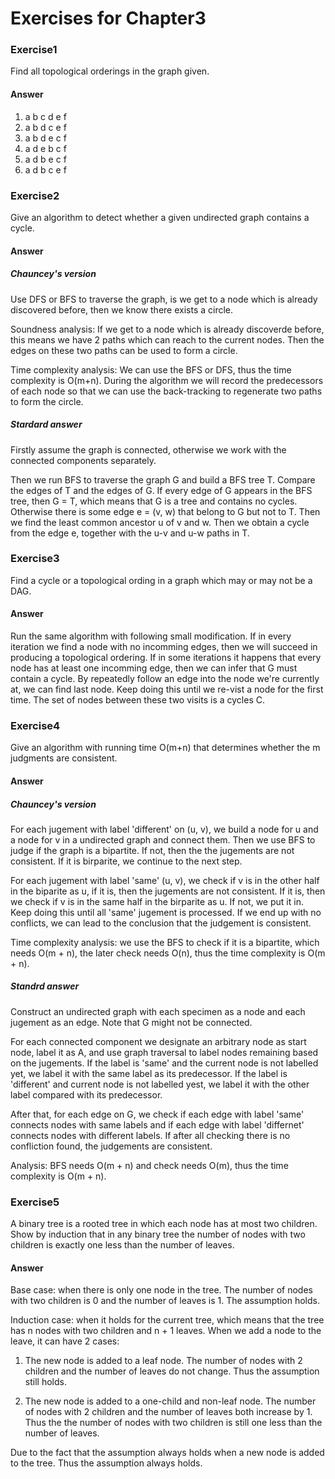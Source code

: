 # Exercises for Chapter3

### Exercise1
Find all topological orderings in the graph given.

#### Answer
1. a b c d e f
2. a b d c e f
3. a b d e c f
4. a d e b c f
5. a d b e c f
6. a d b c e f

### Exercise2
Give an algorithm to detect whether a given undirected graph contains a cycle.

#### Answer
##### Chauncey's version
Use DFS or BFS to traverse the graph, is we get to a node which is already discovered before, then we know there exists a circle. 

Soundness analysis: If we get to a node which is already discoverde before, this means we have 2 paths which can reach to the current nodes. Then the edges on these two paths can be used to form a circle.

Time complexity analysis: We can use the BFS or DFS, thus the time complexity is O(m+n). During the algorithm we will record the predecessors of each node so that we can use the back-tracking to regenerate two paths to form the circle.

##### Stardard answer
Firstly assume the graph is connected, otherwise we work with the connected components separately.

Then we run BFS to traverse the graph G and build a BFS tree T. Compare the edges of T and the edges of G. If every edge of G appears in the BFS tree, then G = T, which means that G is a tree and contains no cycles. Otherwise there is some edge e = (v, w) that belong to G but not to T. Then we find the least common ancestor u of v and w. Then we obtain a cycle from the edge e, together with the u-v and u-w paths in T.

### Exercise3
Find a cycle or a topological ording in a graph which may or may not be a DAG.

#### Answer
Run the same algorithm with following small modification. If in every iteration we find a node with no incomming edges, then we will succeed in producing a topological ordering. If in some iterations it happens that every node has at least one incomming edge, then we can infer that G must contain a cycle. By repeatedly follow an edge into the node we're currently at, we can find last node. Keep doing this until we re-vist a node for the first time. The set of nodes between these two visits is a cycles C.

### Exercise4
Give an algorithm with running time O(m+n) that determines whether the m judgments are consistent.

#### Answer

##### Chauncey's version
For each jugement with label 'different' on (u, v), we build a node for u and a node for v in a undirected graph and connect them. Then we use BFS to judge if the graph is a bipartite. If not, then the the jugements are not consistent. If it is birparite, we continue to the next step.

For each jugement with label 'same' (u, v), we check if v is in the other half in the biparite as u, if it is, then the jugements are not consistent. If it is, then we check if v is in the same half in the birparite as u. If not, we put it in. Keep doing this until all 'same' jugement is processed. If we end up with no conflicts, we can lead to the conclusion that the judgement is consistent.

Time complexity analysis: we use the BFS to check if it is a bipartite, which needs O(m + n), the later check needs O(n), thus the time complexity is O(m + n).

##### Standrd answer
Construct an undirected graph with each specimen as a node and each jugement as an edge. Note that G might not be connected.

For each connected component we designate an arbitrary node as start node, label it as A, and use graph traversal to label nodes remaining based on the jugements. If the label is 'same' and the current node is not labelled yet, we label it with the same label as its predecessor. If the label is 'different' and current node is not labelled yest, we label it with the other label compared with its predecessor. 

After that, for each edge on G, we check if each edge with label 'same' connects nodes with same labels and if each edge with label 'differnet' connects nodes with different labels. If after all checking there is no confliction found, the judgements are consistent.

Analysis: BFS needs O(m + n) and check needs O(m), thus the time complexity is O(m + n).

### Exercise5
A binary tree is a rooted tree in which each node has at most two children. Show by induction that in any binary tree the number of nodes with two children is exactly one less than the number of leaves.

#### Answer
Base case: when there is only one node in the tree. The number of nodes with two children is 0 and the number of leaves is 1. The assumption holds.

Induction case: when it holds for the current tree, which means that the tree has n nodes with two children and n + 1 leaves. When we add a node to the leave, it can have 2 cases:	

1. The new node is added to a leaf node. The number of nodes with 2 children and the number of leaves do not change. Thus the assumption still holds.

2. The new node is added to a one-child and non-leaf node. The number of nodes with 2 children and the number of leaves both increase by 1. Thus the the number of nodes with two children is still one less than the number of leaves.

Due to the fact that the assumption always holds when a new node is added to the tree. Thus the assumption always holds.
 